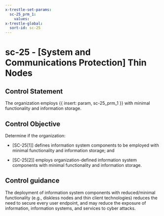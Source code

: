 ```yaml
---
x-trestle-set-params:
  sc-25_prm_1:
    values:
x-trestle-global:
  sort-id: sc-25
---
```


# sc-25 - \[System and Communications Protection\] Thin Nodes

## Control Statement

The organization employs {{ insert: param, sc-25_prm_1 }} with minimal functionality and information storage.

## Control Objective

Determine if the organization:

- \[SC-25[1]\] defines information system components to be employed with minimal functionality and information storage; and

- \[SC-25[2]\] employs organization-defined information system components with minimal functionality and information storage.

## Control guidance

The deployment of information system components with reduced/minimal functionality (e.g., diskless nodes and thin client technologies) reduces the need to secure every user endpoint, and may reduce the exposure of information, information systems, and services to cyber attacks.
